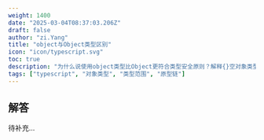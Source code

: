 ```yaml
---
weight: 1400
date: "2025-03-04T08:37:03.206Z"
draft: false
author: "zi.Yang"
title: "object与Object类型区别"
icon: "icon/typescript.svg"
toc: true
description: "为什么说使用object类型比Object更符合类型安全原则？解释{}空对象类型与Object.prototype属性继承的关系。"
tags: ["typescript", "对象类型", "类型范围", "原型链"]
---
```


## 解答

待补充...
